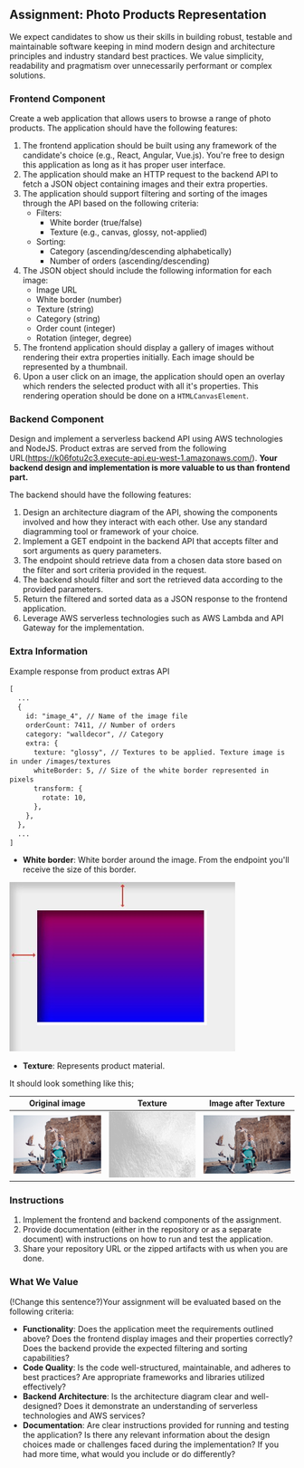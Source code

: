 ## **Assignment: Photo Products Representation**

We expect candidates to show us their skills in building robust, testable and maintainable software keeping in mind modern design and architecture principles and industry standard best practices. We value simplicity, readability and pragmatism over unnecessarily performant or complex solutions.

### **Frontend Component**

Create a web application that allows users to browse a range of photo products. The application should have the following features:

1. The frontend application should be built using any framework of the candidate's choice (e.g., React, Angular, Vue.js). You're free to design this application as long as it has proper user interface.
2. The application should make an HTTP request to the backend API to fetch a JSON object containing images and their extra properties.
3. The application should support filtering and sorting of the images through the API based on the following criteria:
   - Filters:
     - White border (true/false)
     - Texture (e.g., canvas, glossy, not-applied)
   - Sorting:
     - Category (ascending/descending alphabetically)
     - Number of orders (ascending/descending)
4. The JSON object should include the following information for each image:
   - Image URL
   - White border (number)
   - Texture (string)
   - Category (string)
   - Order count (integer)
   - Rotation (integer, degree)
5. The frontend application should display a gallery of images without rendering their extra properties initially. Each image should be represented by a thumbnail.
6. Upon a user click on an image, the application should open an overlay which renders the selected product with all it's properties. This rendering operation should be done on a `HTMLCanvasElement`.

### **Backend Component**

Design and implement a serverless backend API using AWS technologies and NodeJS. Product extras are served from the following URL(https://k06fotu2c3.execute-api.eu-west-1.amazonaws.com/). **Your backend design and implementation is more valuable to us than frontend part.**

The backend should have the following features:

1. Design an architecture diagram of the API, showing the components involved and how they interact with each other. Use any standard diagramming tool or framework of your choice.
2. Implement a GET endpoint in the backend API that accepts filter and sort arguments as query parameters.
3. The endpoint should retrieve data from a chosen data store based on the filter and sort criteria provided in the request.
4. The backend should filter and sort the retrieved data according to the provided parameters.
5. Return the filtered and sorted data as a JSON response to the frontend application.
6. Leverage AWS serverless technologies such as AWS Lambda and API Gateway for the implementation.

### **Extra Information**
  Example response from product extras API
  ```
  [
    ...
    {
      id: "image_4", // Name of the image file
      orderCount: 7411, // Number of orders
      category: "walldecor", // Category
      extra: {
        texture: "glossy", // Textures to be applied. Texture image is in under /images/textures
        whiteBorder: 5, // Size of the white border represented in pixels
        transform: {
          rotate: 10,
        },
      },
    },
    ...
  ]
  ```

 * **White border**: White border around the image. From the endpoint you'll receive the size of this border.

![](image_white_border.jpeg)

 * **Texture**: Represents product material.

  It should look something like this;

  | Original image | Texture | Image after Texture
  |----------------|---------|--------------------
  ![](image_without_texture.png)|![](texture.png)|![](image_with_texture.png)

### **Instructions**

1. Implement the frontend and backend components of the assignment.
2. Provide documentation (either in the repository or as a separate document) with instructions on how to run and test the application.
3. Share your repository URL or the zipped artifacts with us when you are done.

### **What We Value**

(!Change this sentence?)Your assignment will be evaluated based on the following criteria:
- **Functionality**: Does the application meet the requirements outlined above? Does the frontend display images and their properties correctly? Does the backend provide the expected filtering and sorting capabilities?
- **Code Quality**: Is the code well-structured, maintainable, and adheres to best practices? Are appropriate frameworks and libraries utilized effectively?
- **Backend Architecture**: Is the architecture diagram clear and well-designed? Does it demonstrate an understanding of serverless technologies and AWS services?
- **Documentation**: Are clear instructions provided for running and testing the application? Is there any relevant information about the design choices made or challenges faced during the implementation? If you had more time, what would you include or do differently? 